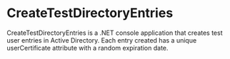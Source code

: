 # CreateTestDirectoryEntries

CreateTestDirectoryEntries is a .NET console application that creates test user entries in Active Directory. Each entry created has a unique userCertificate attribute with a random expiration date.
